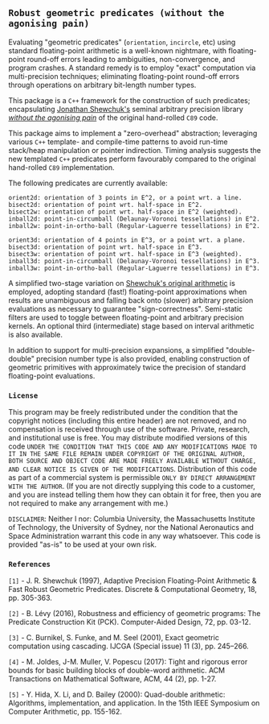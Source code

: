 ##  `Robust geometric predicates (without the agonising pain)`

Evaluating "geometric predicates" (`orientation`, `incircle`, etc) using standard floating-point arithmetic is a well-known nightmare, with floating-point round-off errors leading to ambiguities, non-convergence, and program crashes. A standard remedy is to employ "exact" computation via multi-precision techniques; eliminating floating-point round-off errors through operations on arbitrary bit-length number types.

This package is a `C++` framework for the construction of such predicates; encapsulating <a href=https://www.cs.cmu.edu/~quake/robust.html>Jonathan Shewchuk's</a> seminal arbitrary precision library <a href=https://dl.acm.org/doi/book/10.5555/865018>*without the agonising pain*</a> of the original hand-rolled `C89` code.

This package aims to implement a "zero-overhead" abstraction; leveraging various `C++` template- and compile-time patterns to avoid run-time stack/heap manipulation or pointer indirection. Timing analysis suggests the new templated `C++` predicates perform favourably compared to the original hand-rolled `C89` implementation. 

The following predicates are currently available:
````
orient2d: orientation of 3 points in E^2, or a point wrt. a line.
bisect2d: orientation of point wrt. half-space in E^2.
bisect2w: orientation of point wrt. half-space in E^2 (weighted).
inball2d: point-in-circumball (Delaunay-Voronoi tessellations) in E^2. 
inball2w: point-in-ortho-ball (Regular-Laguerre tessellations) in E^2.

orient3d: orientation of 4 points in E^3, or a point wrt. a plane.
bisect3d: orientation of point wrt. half-space in E^3.
bisect3w: orientation of point wrt. half-space in E^3 (weighted).
inball3d: point-in-circumball (Delaunay-Voronoi tessellations) in E^3.
inball3w: point-in-ortho-ball (Regular-Laguerre tessellations) in E^3.
````
A simplified two-stage variation on <a href=https://doi.org/10.1007/PL00009321>Shewchuk's original arithmetic</a> is employed, adopting standard (fast!) floating-point approximations when results are unambiguous and falling back onto (slower) arbitrary precision evaluations as necessary to guarantee "sign-correctness". Semi-static filters are used to toggle between floating-point and arbitrary precision kernels. An optional third (intermediate) stage based on interval arithmetic is also available.

In addition to support for multi-precision expansions, a simplified "double-double" precision number type is also provided, enabling construction of geometric primitives with approximately twice the precision of standard floating-point evaluations.

### `License`

This program may be freely redistributed under the condition that the copyright notices (including this entire header) are not removed, and no compensation is received through use of the software.  Private, research, and institutional use is free.  You may distribute modified versions of this code `UNDER THE CONDITION THAT THIS CODE AND ANY MODIFICATIONS MADE TO IT IN THE SAME FILE REMAIN UNDER COPYRIGHT OF THE ORIGINAL AUTHOR, BOTH SOURCE AND OBJECT CODE ARE MADE FREELY AVAILABLE WITHOUT CHARGE, AND CLEAR NOTICE IS GIVEN OF THE MODIFICATIONS`. Distribution of this code as part of a commercial system is permissible `ONLY BY DIRECT ARRANGEMENT WITH THE AUTHOR`. (If you are not directly supplying this code to a customer, and you are instead telling them how they can obtain it for free, then you are not required to make any arrangement with me.) 

`DISCLAIMER`:  Neither I nor: Columbia University, the Massachusetts Institute of Technology, the University of Sydney, nor the National Aeronautics and Space Administration warrant this code in any way whatsoever.  This code is provided "as-is" to be used at your own risk.

### `References`

`[1]` - J. R. Shewchuk (1997), Adaptive Precision Floating-Point Arithmetic & Fast Robust Geometric Predicates. Discrete & Computational Geometry, 18, pp. 305-363.

`[2]` - B. Lévy (2016), Robustness and efficiency of geometric programs: The Predicate Construction Kit (PCK). Computer-Aided Design, 72, pp. 03-12.

`[3]` - C. Burnikel, S. Funke, and M. Seel (2001), Exact geometric computation using cascading. IJCGA (Special issue) 11 (3), pp. 245–266.

`[4]` - M. Joldes, J-M. Muller, V. Popescu (2017): Tight and rigorous error bounds for basic building blocks of double-word arithmetic. ACM Transactions on Mathematical Software, ACM, 44 (2), pp. 1-27.

`[5]` - Y. Hida, X. Li, and D. Bailey (2000): Quad-double arithmetic: Algorithms, implementation, and application. In the 15th IEEE Symposium on Computer Arithmetic, pp. 155-162.



